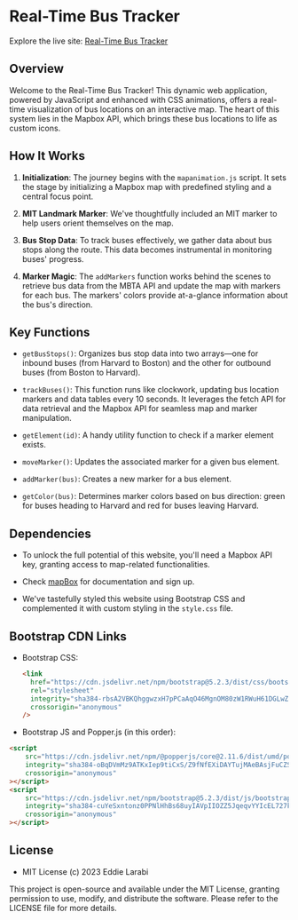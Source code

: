 <!-- @format -->

# Real-Time Bus Tracker

Explore the live site: <a href="https://selarabi.github.io/Real-Time-Bus-Tracker/" target="_blank">Real-Time Bus Tracker</a>

## Overview

Welcome to the Real-Time Bus Tracker! This dynamic web application, powered by JavaScript and enhanced with CSS animations, offers a real-time visualization of bus locations on an interactive map. The heart of this system lies in the Mapbox API, which brings these bus locations to life as custom icons.

## How It Works

1. **Initialization**: The journey begins with the `mapanimation.js` script. It sets the stage by initializing a Mapbox map with predefined styling and a central focus point.

2. **MIT Landmark Marker**: We've thoughtfully included an MIT marker to help users orient themselves on the map.

3. **Bus Stop Data**: To track buses effectively, we gather data about bus stops along the route. This data becomes instrumental in monitoring buses' progress.

4. **Marker Magic**: The `addMarkers` function works behind the scenes to retrieve bus data from the MBTA API and update the map with markers for each bus. The markers' colors provide at-a-glance information about the bus's direction.

## Key Functions

- `getBusStops()`: Organizes bus stop data into two arrays—one for inbound buses (from Harvard to Boston) and the other for outbound buses (from Boston to Harvard).

- `trackBuses()`: This function runs like clockwork, updating bus location markers and data tables every 10 seconds. It leverages the fetch API for data retrieval and the Mapbox API for seamless map and marker manipulation.

- `getElement(id)`: A handy utility function to check if a marker element exists.

- `moveMarker()`: Updates the associated marker for a given bus element.

- `addMarker(bus)`: Creates a new marker for a bus element.

- `getColor(bus)`: Determines marker colors based on bus direction: green for buses heading to Harvard and red for buses leaving Harvard.

## Dependencies

- To unlock the full potential of this website, you'll need a Mapbox API key, granting access to map-related functionalities.
- Check <a href= "https://docs.mapbox.com/mapbox-gl-js/api/" target="_blank">mapBox</a> for documentation and sign up.

- We've tastefully styled this website using Bootstrap CSS and complemented it with custom styling in the `style.css` file.

## Bootstrap CDN Links

- Bootstrap CSS:

  ```html
  <link
  	href="https://cdn.jsdelivr.net/npm/bootstrap@5.2.3/dist/css/bootstrap.min.css"
  	rel="stylesheet"
  	integrity="sha384-rbsA2VBKQhggwzxH7pPCaAqO46MgnOM80zW1RWuH61DGLwZJEdK2Kadq2F9CUG65"
  	crossorigin="anonymous"
  />
  ```

- Bootstrap JS and Popper.js (in this order):

```html
<script
	src="https://cdn.jsdelivr.net/npm/@popperjs/core@2.11.6/dist/umd/popper.min.js"
	integrity="sha384-oBqDVmMz9ATKxIep9tiCxS/Z9fNfEXiDAYTujMAeBAsjFuCZSmKbSSUnQlmh/jp3"
	crossorigin="anonymous"
></script>
<script
	src="https://cdn.jsdelivr.net/npm/bootstrap@5.2.3/dist/js/bootstrap.min.js"
	integrity="sha384-cuYeSxntonz0PPNlHhBs68uyIAVpIIOZZ5JqeqvYYIcEL727kskC66kF92t6Xl2V"
	crossorigin="anonymous"
></script>
```

## License

- MIT License (c) 2023 Eddie Larabi

This project is open-source and available under the MIT License, granting permission to use, modify, and distribute the software. Please refer to the LICENSE file for more details.
